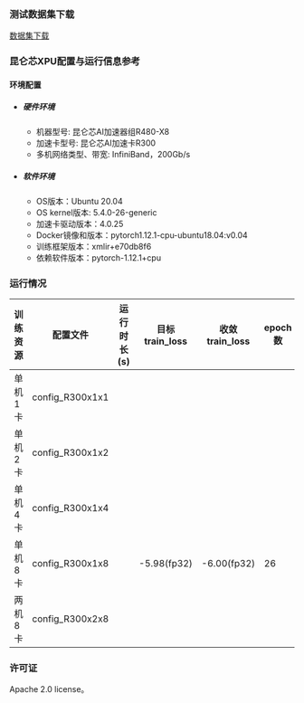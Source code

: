 ### 测试数据集下载
[数据集下载](../../benchmarks/WaveGlow/README.md#数据集下载地址)

### 昆仑芯XPU配置与运行信息参考
#### 环境配置
- ##### 硬件环境
  - 机器型号: 昆仑芯AI加速器组R480-X8
  - 加速卡型号: 昆仑芯AI加速卡R300
  - 多机网络类型、带宽: InfiniBand，200Gb/s

- ##### 软件环境
  - OS版本：Ubuntu 20.04
  - OS kernel版本: 5.4.0-26-generic
  - 加速卡驱动版本：4.0.25
  - Docker镜像和版本：pytorch1.12.1-cpu-ubuntu18.04:v0.04
  - 训练框架版本：xmlir+e70db8f6
  - 依赖软件版本：pytorch-1.12.1+cpu


### 运行情况
| 训练资源 | 配置文件        | 运行时长(s) | 目标train_loss | 收敛train_loss | epoch数 | 性能（train_iter_time) |
| -------- | --------------- | ----------- | -------- | -------- | ------- | ---------------- |
| 单机1卡  | config_R300x1x1 |      |       |    |     |             |
| 单机2卡  | config_R300x1x2 |      |       |    |     |             |
| 单机4卡  | config_R300x1x4 |      |       |    |     |             |
| 单机8卡  | config_R300x1x8 |      | -5.98(fp32)  |   -6.00(fp32) |  26   |           |
| 两机8卡  | config_R300x2x8 |      |       |    |     |             |

### 许可证

Apache 2.0 license。
